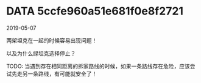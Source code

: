 DATA 5ccfe960a51e681f0e8f2721
==============================

2019-05-07

两架坦克在一起的时候容易出现问题！

以及为什么绿坦克选择停止？

TODO: 当遇到存在相同距离的拆家路线的时候，如果一条路线存在危险，应该尝试先走另一条路线，有可能就安全了！